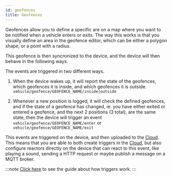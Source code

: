 ```yaml
---
id: geofences
title: Geofences
---
```


Geofences allow you to define a specific are on a map where you want to be notified when a vehicle enters or exits. The way this works is that you visually define an area in the geofence editor, which can be either a polygon shape, or a point with a radius.

This geofence is then syncronized to the device, and the device will then behave in the following ways.

The events are triggered in two different ways.

1. When the device wakes up, it will report the state of the geofences, which geofences it is inside, and which geofences it is outside.
    `vehicle/geofence/GEOFENCE_NAME/inside|outside`


2. Whenever a new position is logged, it will check the defined geofences, and if the state of a geofence has changed, ie. you have either exited or entered a geofence, and the next 2 positions (3 total), are the same state, then the device will trigger an event `vehicle/geofence/GEOFENCE_NAME/enter` or `vehicle/geofence/GEOFENCE_NAME/exit`

This events are triggered on the device, and then uploaded to the [Cloud](https://www.autopi.io/software-platform/cloud-management).
This means that you are able to both create triggers in the [Cloud](https://www.autopi.io/software-platform/cloud-management), but also configure reactors directly on the device that can react to this event, like playing a sound, sending a HTTP request or maybe publish a message on a MQTT broker.

:::note
[Click here](/cloud/device_management/triggers/a_guide_to_triggers.md) to see the guide about how triggers work. 
:::

